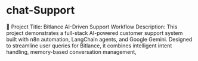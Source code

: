 # chat-Support
🔧 Project Title: Bitlance AI-Driven Support Workflow Description: This project demonstrates a full-stack AI-powered customer support system built with n8n automation, LangChain agents, and Google Gemini. Designed to streamline user queries for Bitlance, it combines intelligent intent handling, memory-based conversation management,
